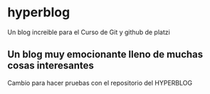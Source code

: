 # hyperblog
Un blog increible para el Curso de Git y github de platzi
## Un blog muy emocionante lleno de muchas cosas interesantes


Cambio para hacer pruebas con el repositorio del HYPERBLOG
